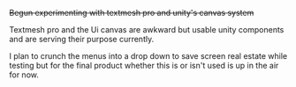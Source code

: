 ~~Begun experimenting with textmesh pro and unity's canvas system~~

Textmesh pro and  the Ui canvas are awkward but usable unity components and are serving their purpose currently.

I plan to crunch the menus into a drop down to save screen real estate while testing but for the final product whether this is or isn't used is up in the air for now. 